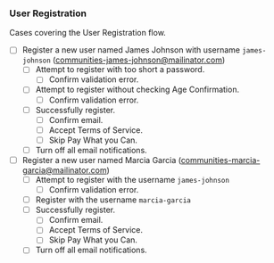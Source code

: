 ### User Registration

Cases covering the User Registration flow.

- [ ] Register a new user named James Johnson with username `james-johnson` (communities-james-johnson@mailinator.com)
    - [ ] Attempt to register with too short a password.
        - [ ] Confirm validation error.
    - [ ] Attempt to register without checking Age Confirmation.
        - [ ] Confirm validation error.
    - [ ] Successfully register.
        - [ ] Confirm email.
        - [ ] Accept Terms of Service.
        - [ ] Skip Pay What you Can.
    - [ ] Turn off all email notifications.

- [ ] Register a new user named Marcia Garcia (communities-marcia-garcia@mailinator.com)
    - [ ] Attempt to register with the username `james-johnson`
        - [ ] Confirm validation error.
    - [ ] Register with the username `marcia-garcia`
    - [ ] Successfully register.
        - [ ] Confirm email.
        - [ ] Accept Terms of Service.
        - [ ] Skip Pay What you Can.
    - [ ] Turn off all email notifications.
